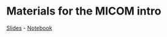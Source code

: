 # Materials for the MICOM intro

[Slides](https://dienerlab.github.io/2024_micom_intro) - [Notebook](https://colab.research.google.com/github/dienerlab/2024_micom_intro/blob/main/micom.ipynb)

